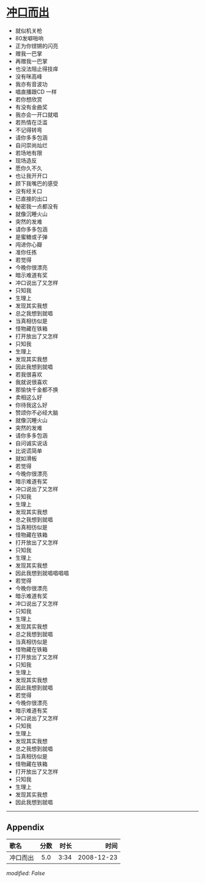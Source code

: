 # [冲口而出](https://music.163.com/song?id=30569103)

* 就似机关枪
* 80发噼啪响
* 正为你铿锵的闪亮
* 赠我一巴掌
* 再赠我一巴掌
* 也没法阻止得技痒
* 没有咪高峰
* 我亦有音波功
* 唱直播跟CD 一样
* 若你想欣赏
* 有没有金曲奖
* 我亦会一开口就唱
* 若热情在泛滥
* 不记得转弯
* 请你多多包涵
* 自问崇尚灿烂
* 若场地有限
* 现场造反
* 愿你久不久
* 也让我开开口
* 顾下我嘴巴的感受
* 没有经关口
* 已直接的出口
* 秘密我一点都没有
* 就像沉睡火山
* 突然的发难
* 请你多多包涵
* 是蜜糖或子弹
* 闯进你心瓣
* 准你任拣
* 若觉得
* 今晚你很漂亮
* 暗示难道有奖
* 冲口说出了又怎样
* 只知我
* 生理上
* 发现其实我想
* 总之我想到就唱
* 当真相彷似是
* 怪物藏在铁箱
* 打开放出了又怎样
* 只知我
* 生理上
* 发现其实我想
* 因此我想到就唱
* 若我很喜欢
* 我就说很喜欢
* 那愉快千金都不换
* 卖相这么好
* 你待我这么好
* 赞颂你不必经大脑
* 就像沉睡火山
* 突然的发难
* 请你多多包涵
* 自问诚实说话
* 比说谎简单
* 就如滑板
* 若觉得
* 今晚你很漂亮
* 暗示难道有奖
* 冲口说出了又怎样
* 只知我
* 生理上
* 发现其实我想
* 总之我想到就唱
* 当真相彷似是
* 怪物藏在铁箱
* 打开放出了又怎样
* 只知我
* 生理上
* 发现其实我想
* 因此我想到就唱唱唱唱
* 若觉得
* 今晚你很漂亮
* 暗示难道有奖
* 冲口说出了又怎样
* 只知我
* 生理上
* 发现其实我想
* 总之我想到就唱
* 当真相彷似是
* 怪物藏在铁箱
* 打开放出了又怎样
* 只知我
* 生理上
* 发现其实我想
* 因此我想到就唱
* 若觉得
* 今晚你很漂亮
* 暗示难道有奖
* 冲口说出了又怎样
* 只知我
* 生理上
* 发现其实我想
* 总之我想到就唱
* 当真相彷似是
* 怪物藏在铁箱
* 打开放出了又怎样
* 只知我
* 生理上
* 发现其实我想
* 因此我想到就唱


---

## Appendix

|歌名|分数|时长|时间|
|:---|:---:|---:|---:|
|冲口而出|5.0|3:34|2008-12-23

*modified: False*